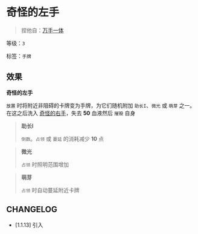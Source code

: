 # 奇怪的左手

> 捏他自：[万手一体](https://store.steampowered.com/app/1839810/_/?l=schinese)

等级：`3`

标签：`手牌`

## 效果

**奇怪的左手**

`放置` 时将附近非阻碍的卡牌变为手牌，为它们随机附加 `助长I`、`微光` 或 `萌芽` 之一。在这之后洗入 [奇怪的右手](奇怪的右手.md)，失去 **50** 血液然后 `摧毁` 自身

> **助长I**
>
> `倒数`。`占领` 或 `蔓延` 的消耗减少 **10** 点

> **微光**
>
> `占领` 时照明范围增加

> **萌芽**
>
> `占领` 时自动蔓延附近卡牌

## CHANGELOG

- [1.1.13] 引入
